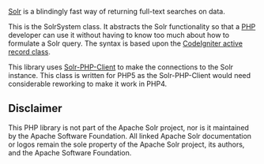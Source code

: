[Solr](http://lucene.apache.org/solr/) is a blindingly fast way of returning full-text searches on data.

This is the SolrSystem class.  It abstracts the Solr functionality so that a [PHP](http://php.net) developer can use it without having to know too much about how to formulate a Solr query. The syntax is based upon the [CodeIgniter active record class](http://codeigniter.com/user_guide/database/active_record.html).

This library uses [Solr-PHP-Client](http://code.google.com/p/solr-php-client/) to make the connections to the Solr instance. This class is written for PHP5 as the Solr-PHP-Client would need considerable reworking to make it work in PHP4.

## Disclaimer ##

This PHP library is not part of the Apache Solr project, nor is it maintained by the Apache Software Foundation. All linked Apache Solr documentation or logos remain the sole property of the Apache Solr project, its authors, and the Apache Software Foundation.